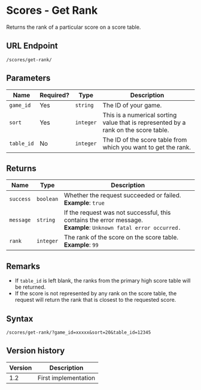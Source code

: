 # Scores - Get Rank

Returns the rank of a particular score on a score table.

## URL Endpoint

```
/scores/get-rank/
```

## Parameters

Name | Required? | Type | Description
--- | --- | --- | ---
`game_id` | Yes | `string` | The ID of your game.
`sort` | Yes | `integer` | This is a numerical sorting value that is represented by a rank on the score table.
`table_id` | No | `integer` | The ID of the score table from which you want to get the rank.

## Returns

Name | Type | Description
--- | --- | ---
`success` | `boolean` | Whether the request succeeded or failed. <br> **Example**: `true`
`message` | `string` | If the request was not successful, this contains the error message. <br> **Example**: `Unknown fatal error occurred.`
`rank` | `integer` | The rank of the score on the score table. <br> **Example**: `99`

## Remarks

- If `table_id` is left blank, the ranks from the primary high score table will be returned.
- If the score is not represented by any rank on the score table, the request will return the rank that is closest to the requested score.

## Syntax

```
/scores/get-rank/?game_id=xxxxx&sort=20&table_id=12345
```

## Version history

Version | Description
--- | ---
1.2 | First implementation